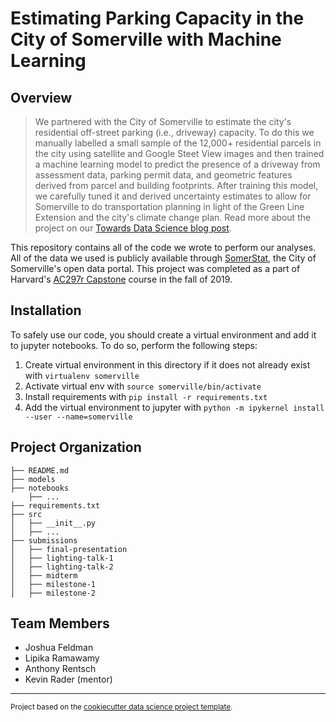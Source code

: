Estimating Parking Capacity in the City of Somerville with Machine Learning
==============================

## Overview 

> We partnered with the City of Somerville to estimate the city's residential off-street parking (i.e., driveway) capacity. To do this we manually labelled a small sample of the 12,000+ residential parcels in the city using satellite and Google Steet View images and then trained a machine learning model to predict the presence of a driveway from assessment data, parking permit data, and geometric features derived from parcel and building footprints. After training this model, we carefully tuned it and derived uncertainty estimates to allow for Somerville to do transportation planning in light of the Green Line Extension and the city's climate change plan. Read more about the project on our [Towards Data Science blog post](https://towardsdatascience.com/machine-learning-for-urban-planning-estimating-parking-capacity-15aabd490cf8).

This repository contains all of the code we wrote to perform our analyses. All of the data we used is publicly available through [SomerStat](https://www.somervillema.gov/somerstat), the City of Somerville's open data portal. This project was completed as a part of Harvard's [AC297r Capstone](https://www.capstone.iacs.seas.harvard.edu/) course in the fall of 2019.

## Installation

To safely use our code, you should create a virtual environment and add it to jupyter notebooks. To do so, perform the following steps:
1. Create virtual environment in this directory if it does not already exist with `virtualenv somerville`
2. Activate virtual env with `source somerville/bin/activate`
3. Install requirements with `pip install -r requirements.txt`
4. Add the virtual environment to jupyter with `python -m ipykernel install --user --name=somerville`

## Project Organization

    ├── README.md
    ├── models
    ├── notebooks
        ├── ...
    ├── requirements.txt
    ├── src
    │   ├── __init__.py
    │   ├── ...
    ├── submissions
    │   ├── final-presentation
    │   ├── lighting-talk-1
    │   ├── lighting-talk-2
    │   ├── midterm
    │   ├── milestone-1
    │   ├── milestone-2


## Team Members

- Joshua Feldman
- Lipika Ramawamy
- Anthony Rentsch
- Kevin Rader (mentor)


---

<p><small>Project based on the <a target="_blank" href="https://drivendata.github.io/cookiecutter-data-science/">cookiecutter data science project template</a>. </small></p>
